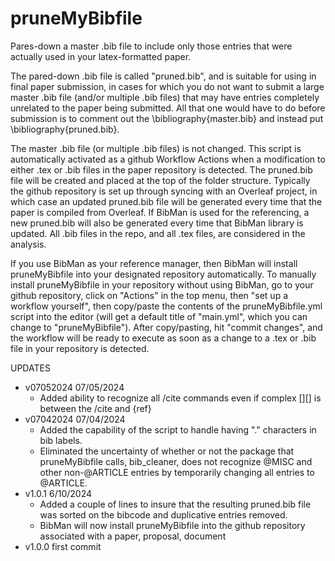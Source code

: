 # pruneMyBibfile
Pares-down a master .bib file to include only those entries that were actually used in your latex-formatted paper. 

The pared-down .bib file is called "pruned.bib", and is suitable for using in final paper submission, in cases for which you do not want to submit a large master .bib file (and/or multiple .bib files) that may have entries completely unrelated to the paper being submitted.  All that one would have to do before submission is to comment out the \bibliography{master.bib} and instead put \bibliography{pruned.bib}. 

The master .bib file (or multiple .bib files) is not changed.  This script is automatically activated as a github Workflow Actions when a modification to either .tex or .bib files in the paper repository is detected. The pruned.bib file will be created and placed at the top of the folder structure.  Typically the github repository is set up through syncing with an Overleaf project, in which case an updated pruned.bib file will be generated every time that the paper is compiled from Overleaf. If BibMan is used for the referencing, a new pruned.bib will also be generated every time that BibMan library is updated.  All .bib files in the repo, and all .tex files, are considered in the analysis. 

If you use BibMan as your reference manager, then BibMan will install pruneMyBibfile into your designated repository automatically.  To manually install pruneMyBibfile in your repository without using BibMan, go to your github repository, click on "Actions" in the top menu, then "set up a workflow yourself", then copy/paste the contents of the pruneMyBibfile.yml script into the editor (will get a default title of "main.yml", which you can change to "pruneMyBibfile").  After copy/pasting, hit "commit changes", and the workflow will be ready to execute as soon as a change to a .tex or .bib file in your repository is detected. 

UPDATES

* v07052024 07/05/2024
  - Added ability to recognize all /cite commands even if complex [][] is between the /cite and {ref}
* v07042024 07/04/2024
  - Added the capability of the script to handle having "." characters in bib labels.
  - Eliminated the uncertainty of whether or not the package that pruneMyBibfile calls, bib_cleaner, does not recognize @MISC and other non-@ARTICLE entries by temporarily changing all entries to @ARTICLE. 
* v1.0.1  6/10/2024
  - Added a couple of lines to insure that the resulting pruned.bib file was sorted on the bibcode and duplicative entries removed.
  - BibMan will now install pruneMyBibfile into the github repository associated with a paper, proposal, document 
* v1.0.0  first commit
